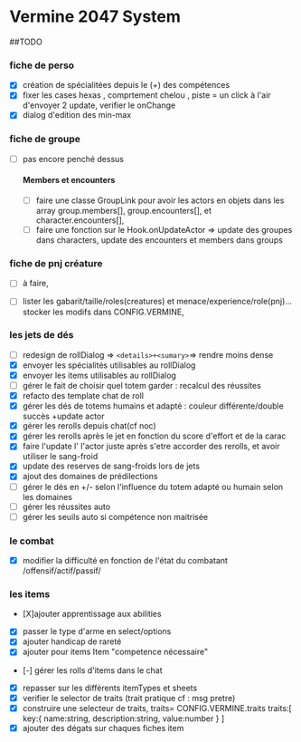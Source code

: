 # Vermine 2047 System


##TODO  

### fiche de perso 

- [X] création de spécialitées depuis le (+) des compétences
- [X] fixer les cases hexas , comprtement chelou , piste = un click à l'air d'envoyer 2 update, verifier le onChange
- [X] dialog d'edition des min-max

### fiche de groupe
- [ ] pas encore penché dessus

    #### Members et encounters
    
    - [ ] faire une classe GroupLink pour avoir les actors en objets dans les array group.members[], group.encounters[], et character.encounters[],
    - [ ] faire une fonction sur le Hook.onUpdateActor => update des groupes dans characters, update des encounters et members dans groups

### fiche de pnj créature
- [ ] à faire,
- [ ] lister les gabarit/taille/roles(creatures) et menace/experience/role(pnj)... stocker les modifs dans CONFIG.VERMINE, 


### les jets de dés
- [ ] redesign de rollDialog => `<details>+<sumary>`=> rendre moins dense
- [X] envoyer les spécialités utilisables au rollDialog
- [X] envoyer les items utilisables au rollDialog
- [ ] gérer le fait de choisir quel totem garder : recalcul des réussites
- [X] refacto des template chat de roll
- [X] gérer les dés de totems humains et adapté : couleur différente/double succès +update actor
- [X] gérer les rerolls depuis chat(cf noc)
- [X] gérer les rerolls après le jet en fonction du score d'effort et de la carac
- [X] faire l'update l' l'actor juste après s'etre accorder des rerolls, et avoir utiliser le sang-froid
- [X] update des reserves de sang-froids lors de jets 
- [X] ajout des domaines de prédilections
- [ ] gérer le dés en +/- selon l'influence du totem adapté ou humain selon les domaines
- [ ] gérer les réussites auto
- [ ] gérer les seuils auto si compétence non maitrisée

### le combat
- [X] modifier la difficulté en fonction de l'état du combatant /offensif/actif/passif/


### les items
- [X]ajouter apprentissage aux abilities
- [X] passer le type d'arme en select/options
- [X] ajouter handicap de rareté
- [X] ajouter pour items Item "competence nécessaire"
- [-] gérer les rolls d'items dans le chat
- [X] repasser sur les différents itemTypes et sheets
- [X] verifier le selector de traits (trait pratique cf : msg pretre) 
- [X] construire une selecteur de traits, traits= CONFIG.VERMINE.traits
        traits:[
            key:{
                name:string,
                description:string,
                value:number
            }
        ]
- [X] ajouter des dégats sur chaques fiches item
